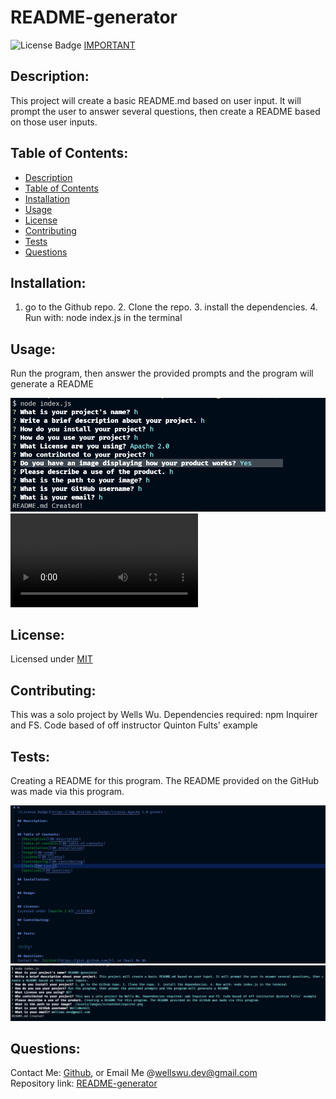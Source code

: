 # README-generator  
  ![License Badge](https://img.shields.io/badge/license-MIT-green)
  [IMPORTANT](https://www.youtube.com/watch?v=dQw4w9WgXcQ)
  
  ## Description:  
  This project will create a basic README.md based on user input. It will prompt the user to answer several questions, then create a README based on those user inputs. 

  ## Table of Contents:  
  - [Description](##-description)
  - [Table of Contents](##-table-of-contents)
  - [Installation](##-installation)
  - [Usage](##-usage)
  - [License](##-license)
  - [Contributing](##-contributing)
  - [Tests](##-tests)
  - [Questions](##-questions)

  ## Installation:  
  1. go to the Github repo. 2. Clone the repo. 3. install the dependencies. 4. Run with: node index.js in the terminal

  ## Usage:  
  Run the program, then answer the provided prompts and the program will generate a README

  ![README-generator](./assets/images/screenshotinquirer.png)
  ![README-generator Video](./assets/images/videotutorial.mp4)
  
  ## License:  
  Licensed under [MIT](./LICENSE)
  
  ## Contributing:  
  This was a solo project by Wells Wu. Dependencies required: npm Inquirer and FS. Code based of off instructor Quinton Fults' example
  
  ## Tests:  
  Creating a README for this program. The README provided on the GitHub was made via this program.

  ![README-generator](./assets/images/screenshothtml.png)  
  ![This README](./assets/images/READMEcreation.png)
  
  ## Questions:  
  Contact Me: [Github](https://gist.github.com/WellsWu4621), or Email Me @wellswu.dev@gmail.com  
  Repository link: [README-generator](https://github.com/WellsWu4621/README-generator)


